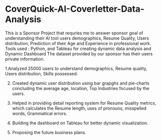 # CoverQuick-AI-Coverletter-Data-Analysis
This is a Sponsor Project that requries me to answer sponsor goal of understanding their AI tool users demographics, Resume Quality, Users distribution, Prediction of their Age and Experience in professional work.
Tools used : Python, and Tableau for creating dynamic data analysis and Dynamic Dashboard
The dataset provided by our sponsor has their users private information.

1.Analyzed 25000 users to understand demographics, Resume quality, Users distribution, Skills possessed.

2. Created dynamic user distribution using bar grapghs and pie-charts concluding the average age, location, Top Industries focused by the users.
   
3. Helped in providing detail reporting system for Resume Quality metrics, which calculates the Resume length, uses of pronouns, misspelled words, Grammatical errors.
   
4. Building the dashboard on Tableau for better dynamic visualization.
   
7. Proposing the future business plans.

